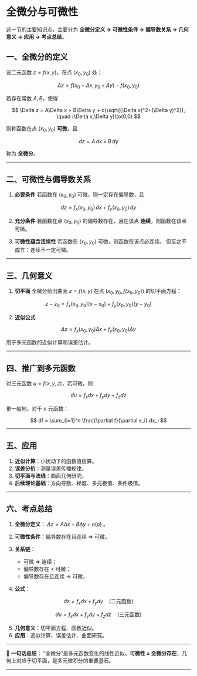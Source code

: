 # 全微分与可微性
这一节的主要知识点，主要分为 **全微分定义 → 可微性条件 → 偏导数关系 → 几何意义 → 应用 → 考点总结**。


## 一、全微分的定义

设二元函数 $z=f(x,y)$，在点 $(x_0,y_0)$ 处：

$$
\Delta z = f(x_0+\Delta x,y_0+\Delta y)-f(x_0,y_0)
$$

若存在常数 $A, B$，使得

$$
\Delta z = A\Delta x + B\Delta y + o(\sqrt{(\Delta x)^2+(\Delta y)^2}), \quad (\Delta x,\Delta y)\to(0,0)
$$

则称函数在点 $(x_0,y_0)$ **可微**，且

$$
dz = A\,dx + B\,dy
$$

称为 **全微分**。

---

## 二、可微性与偏导数关系

1. **必要条件**
   若函数在 $(x_0,y_0)$ 可微，则一定存在偏导数，且

$$
dz = f_x(x_0,y_0)\,dx + f_y(x_0,y_0)\,dy
$$

2. **充分条件**
   若函数在点 $(x_0,y_0)$ 的偏导数存在，且在该点 **连续**，则函数在该点可微。

3. **可微性蕴含连续性**
   若函数在 $(x_0,y_0)$ 可微，则函数在该点必连续。
   但反之不成立：连续不一定可微。

---

## 三、几何意义

1. **切平面**
   全微分给出曲面 $z=f(x,y)$ 在点 $(x_0,y_0,f(x_0,y_0))$ 的切平面方程：

$$
z-z_0 = f_x(x_0,y_0)(x-x_0) + f_y(x_0,y_0)(y-y_0)
$$

2. **近似公式**

$$
\Delta z \approx f_x(x_0,y_0)\Delta x + f_y(x_0,y_0)\Delta y
$$

用于多元函数的近似计算和误差估计。

---

## 四、推广到多元函数

对三元函数 $u=f(x,y,z)$，若可微，则

$$
du = f_x dx + f_y dy + f_z dz
$$

更一般地，对于 $n$ 元函数：

$$
df = \sum_{i=1}^n \frac{\partial f}{\partial x_i} dx_i
$$

---

## 五、应用

1. **近似计算**：小扰动下的函数值估算。
2. **误差分析**：测量误差传播规律。
3. **切平面与法线**：曲面几何研究。
4. **后续理论基础**：方向导数、梯度、多元极值、条件极值。

---

## 六、考点总结

1. **全微分定义**： $\Delta z = A\Delta x+B\Delta y+o(\rho)$ 。
2. **可微性条件**：偏导数存在且连续 ⇒ 可微。
3. **关系链**：

   * 可微 ⇒ 连续；
   * 偏导数存在 ≠ 可微；
   * 偏导数存在且连续 ⇒ 可微。
4. **公式**：

$$
dz = f_x dx + f_y dy \quad (\text{二元函数})
$$

$$
du = f_x dx + f_y dy + f_z dz \quad (\text{三元函数})
$$

5. **几何意义**：切平面方程、函数近似。
6. **应用**：近似计算、误差估计、曲面研究。

---

📌 **一句话总结**：
“全微分”是多元函数变化的线性近似，**可微性 = 全微分存在**，几何上对应于切平面，是多元微积分的重要基石。

---



